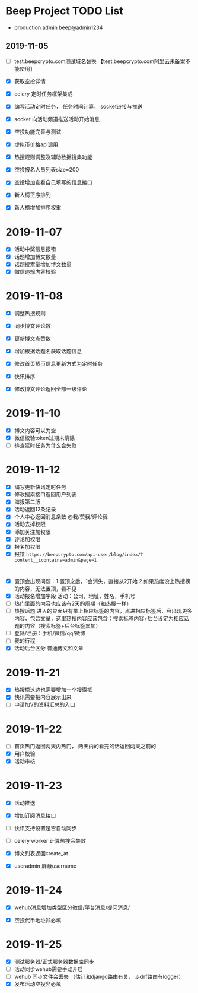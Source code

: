# Beep Project TODO List


- production admin  beep@admin1234

## 2019-11-05

- [ ] test.beepcrypto.com测试域名替换 【test.beepcrypto.com阿里云未备案不能使用】
- [x] 获取空投详情
- [x] celery 定时任务框架集成
- [x] 编写活动定时任务， 任务时间计算， socket链接与推送
- [x] socket 向活动频道推送活动开始消息
- [x] 空投功能完善与测试
- [x] 虚拟币价格api调用
- [x] 热搜规则调整及辅助数据搜集功能
- [x] 空投报名人员列表size=200

- [x] 空投增加查看自己填写的信息接口
- [x] 新人榜正序排列
- [x] 新人榜增加排序权重

# 2019-11-07

- [x] 活动中奖信息报错
- [x] 话题增加博文数量
- [x] 话题搜索量增加博文数量
- [x] 微信违规内容校验

# 2019-11-08

- [x] 调整热搜规则
- [x] 同步博文评论数
- [x] 更新博文点赞数
- [x] 增加根据话题名获取话题信息
- [x] 修改首页货币信息更新方式为定时任务
- [x] 快讯排序
- [x] 修改博文评论返回全部一级评论



# 2019-11-10

- [x] 博文内容可以为空
- [x] 微信校验token过期未清除
- [ ] 排查延时任务为什么会失败

# 2019-11-12
- [x] 编写更新快讯定时任务
- [x] 修改搜索接口返回用户列表
- [x] 海报第二版
- [x] 活动返回12条记录
- [x] 个人中心返回消息条数 @我/赞我/评论我
- [x] 活动去掉权限
- [x] 添加关注加权限
- [x] 评论加权限
- [x] 报名加权限
- [x] 报错 `https://beepcrypto.com/api-user/blog/index/?content__icontains=admin&page=1`

# 

- [x] 置顶会出现问题：1.置顶之后，1会消失，直接从2开始 2.如果热度没上热搜榜的内容，无法置顶，看不见
- [x] 活动报名增加字段 活动：公司，地址，姓名，手机号
- [ ] 热门里面的内容也应该有2天的周期（和热搜一样）
- [ ] 热搜话题 进入的界面只有带上相应标签的内容，点进相应标签后，会出现更多内容，包含文章，这里热搜内容应该包含：搜索标签内容+后台设定为相应话题的内容（搜索标签+后台标签累加）
- [ ] 登陆/注册：手机/微信/qq/微博
- [ ] 我的行程
- [x] 活动后台区分 普通博文和文章

# 2019-11-21

- [x] 热搜榜这边也需要增加一个搜索框
- [x] 快讯需要把内容展示出来
- [ ] 申请加V的资料汇总的入口

# 2019-11-22
- [ ] 首页热门返回两天内热门， 两天内的看完的话返回两天之前的
- [x] 用户校验
- [x] 活动审核

# 2019-11-23
- [x] 活动推送
- [x] 增加订阅消息接口
- [ ] 快讯支持设置是否自动同步
- [ ] celery worker 计算热搜会失效
- [x] 博文列表返回create_at
- [x] useradmin 屏蔽username


# 2019-11-24

- [x] wehub消息增加类型区分微信/平台消息/提问消息/
- [x] 空投代币地址非必填


# 2019-11-25

- [x] 测试服务器/正式服务器数据库同步
- [ ] 活动同步wehub需要手动开启
- [ ] wehub 同步文件会丢失 （估计和django路由有关， 走drf路由有logger）
- [x] 发布活动空投非必填